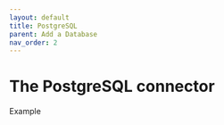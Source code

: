```yaml
---
layout: default
title: PostgreSQL
parent: Add a Database
nav_order: 2
---
```


# The PostgreSQL connector

Example